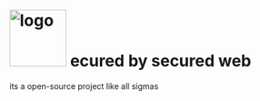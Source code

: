 #   <img src="https://raw.githubusercontent.com/GGHUNTER12/secured-web/refs/heads/main/images/secured-favicon.png" alt="logo" width="100px"/> ecured by secured web
its a open-source project like all sigmas
